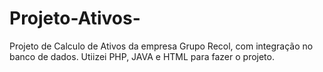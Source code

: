 # Projeto-Ativos-
Projeto de Calculo de Ativos da empresa Grupo Recol, com integração no banco de dados. Utiizei PHP, JAVA e HTML para fazer o projeto.
